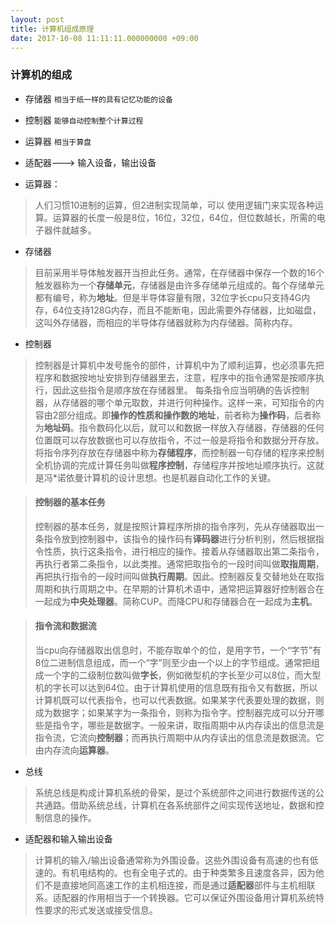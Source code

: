 ```yaml
---
layout: post
title: 计算机组成原理
date: 2017-10-08 11:11:11.000000000 +09:00
---
```

### 计算机的组成
- 存储器 `相当于纸一样的具有记忆功能的设备`
- 控制器 `能够自动控制整个计算过程`
- 运算器 `相当于算盘`
- 适配器---> 输入设备，输出设备


- 运算器：
> 人们习惯10进制的运算，但2进制实现简单，可以
使用逻辑门来实现各种运算。运算器的长度一般是8位，16位，32位，64位，但位数越长，所需的电子器件就越多。

- 存储器
> 目前采用半导体触发器开当担此任务。通常，在存储器中保存一个数的16个触发器称为一个**存储单元**，存储器是由许多存储单元组成的。每个存储单元都有编号，称为**地址**。但是半导体容量有限，32位字长cpu只支持4G内存，64位支持128G内存，而且不能断电，因此需要外存储器，比如磁盘，这叫外存储器，而相应的半导体存储器就称为内存储器。简称内存。

- 控制器
> 控制器是计算机中发号施令的部件，计算机中为了顺利运算，也必须事先把程序和数据按地址安排到存储器里去，注意，程序中的指令通常是按顺序执行，因此这些指令是顺序放在存储器里。
每条指令应当明确的告诉控制器，从存储器的哪个单元取数，并进行何种操作。这样一来，可知指令的内容由2部分组成。即**操作的性质和操作数的地址**，前者称为**操作码**，后者称为**地址码**。指令数码化以后，就可以和数据一样放入存储器，存储器的任何位置既可以存放数据也可以存放指令，不过一般是将指令和数据分开存放。将指令序列存放在存储器中称为**存储程序**，而控制器一句存储的程序来控制全机协调的完成计算任务叫做**程序控制**，存储程序并按地址顺序执行。这就是冯*诺依曼计算机的设计思想。也是机器自动化工作的关键。

> #### 控制器的基本任务
> 控制器的基本任务，就是按照计算程序所排的指令序列，先从存储器取出一条指令放到控制器中，该指令的操作码有**译码器**进行分析判别，然后根据指令性质，执行这条指令，进行相应的操作。接着从存储器取出第二条指令，再执行者第二条指令，以此类推。通常把取指令的一段时间叫做**取指周期**，再把执行指令的一段时间叫做**执行周期**。因此。控制器反复交替地处在取指周期和执行周期之中。在早期的计算机术语中，通常把运算器好控制器合在一起成为**中央处理器**。简称CUP。而降CPU和存储器合在一起成为**主机**。


> #### 指令流和数据流
> 当cpu向存储器取出信息时，不能存取单个的位，是用字节，一个“字节”有8位二进制信息组成，而一个“字”则至少由一个以上的字节组成。通常把组成一个字的二级制位数叫做**字长**，例如微型机的字长至少可以8位，而大型机的字长可以达到64位。由于计算机使用的信息既有指令又有数据，所以计算机既可以代表指令，也可以代表数据。如果某字代表要处理的数据，则成为数据字；如果某字为一条指令，则称为指令字。控制器完成可以分开哪些是指令字，哪些是数据字。一般来讲，取指周期中从内存读出的信息流是指令流，它流向**控制器**；而再执行周期中从内存读出的信息流是数据流。它由内存流向**运算器**。


- 总线
> 系统总线是构成计算机系统的骨架，是过个系统部件之间进行数据传送的公共通路。借助系统总线，计算机在各系统部件之间实现传送地址，数据和控制信息的操作。

- 适配器和输入输出设备
> 计算机的输入/输出设备通常称为外围设备。这些外围设备有高速的也有低速的。有机电结构的。也有全电子式的。由于种类繁多且速度各异，因为他们不是直接地同高速工作的主机相连接，而是通过**适配器**部件与主机相联系。适配器的作用相当于一个转换器。它可以保证外围设备用计算机系统特性要求的形式发送或接受信息。
